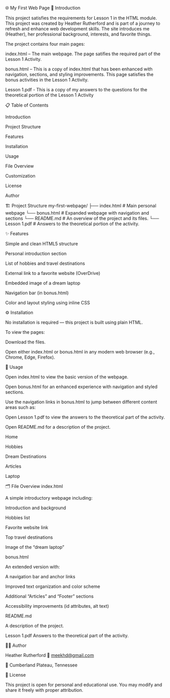 🌐 My First Web Page
🧭 Introduction

This project satisfies the requirements for Lesson 1 in the HTML module. This project was created by Heather Rutherford and is part of a journey to refresh and enhance web development skills. The site introduces me (Heather), her professional background, interests, and favorite things.

The project contains four main pages:

index.html – The main webpage. The page satifies the required part of the Lesson 1 Activity.

bonus.html – This is a copy of index.html that has been enhanced with navigation, sections, and styling improvements. This page satisfies the bonus activities in the Lesson 1 Activity.

Lesson 1.pdf - This is a copy of my answers to the questions for the theoretical portion of the Lesson 1 Activity

📋 Table of Contents

Introduction

Project Structure

Features

Installation

Usage

File Overview

Customization

License

Author

🏗️ Project Structure
my-first-webpage/
├── index.html # Main personal webpage
└── bonus.html # Expanded webpage with navigation and sections
└── README.md # An overview of the project and its files.
└── Lesson 1.pdf # Answers to the theoretical portion of the activity.

✨ Features

Simple and clean HTML5 structure

Personal introduction section

List of hobbies and travel destinations

External link to a favorite website (OverDrive)

Embedded image of a dream laptop

Navigation bar (in bonus.html)

Color and layout styling using inline CSS

⚙️ Installation

No installation is required — this project is built using plain HTML.

To view the pages:

Download the files.

Open either index.html or bonus.html in any modern web browser (e.g., Chrome, Edge, Firefox).

🚀 Usage

Open index.html to view the basic version of the webpage.

Open bonus.html for an enhanced experience with navigation and styled sections.

Use the navigation links in bonus.html to jump between different content areas such as:

Open Lesson 1.pdf to view the answers to the theoretical part of the activity.

Open README.md for a description of the project.

Home

Hobbies

Dream Destinations

Articles

Laptop

🗂️ File Overview
index.html

A simple introductory webpage including:

Introduction and background

Hobbies list

Favorite website link

Top travel destinations

Image of the “dream laptop”

bonus.html

An extended version with:

A navigation bar and anchor links

Improved text organization and color scheme

Additional “Articles” and “Footer” sections

Accessibility improvements (id attributes, alt text)

README.md

A description of the project.

Lesson 1.pdf
Answers to the theoretical part of the activity.

🧑‍💻 Author

Heather Rutherford
📧 meekhd@gmail.com

📍 Cumberland Plateau, Tennessee

📜 License

This project is open for personal and educational use.
You may modify and share it freely with proper attribution.
